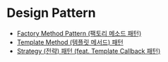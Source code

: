 # Design Pattern

- [Factory Method Pattern (팩토리 메소드 패턴)](./factory-method-pattern.md)
- [Template Method (템플릿 메서드) 패턴](./template-method.md)
- [Strategy (전략) 패턴 (feat. Template Callback 패턴)](./strategy.md)